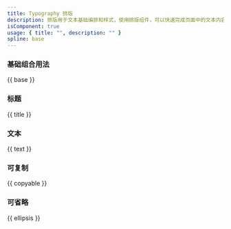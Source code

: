 ```yaml
---
title: Typography 排版
description: 排版用于文本基础编排和样式，使用排版组件，可以快速完成页面中的文本内容制作，同时配合其他组件完成暗黑明亮模式切换等风格统一的需求
isComponent: true
usage: { title: "", description: "" }
spline: base
---
```


### 基础组合用法

{{ base }}

### 标题

{{ title }}

### 文本

{{ text }}

### 可复制

{{ copyable }}

### 可省略

{{ ellipsis }}
